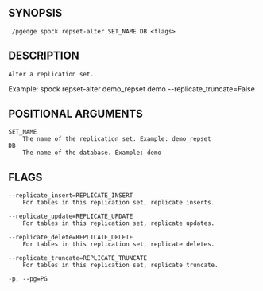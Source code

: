 ## SYNOPSIS
    ./pgedge spock repset-alter SET_NAME DB <flags>
 
## DESCRIPTION
    Alter a replication set. 

Example: spock repset-alter demo_repset demo --replicate_truncate=False
 
## POSITIONAL ARGUMENTS
    SET_NAME
        The name of the replication set. Example: demo_repset
    DB
        The name of the database. Example: demo
 
## FLAGS
    --replicate_insert=REPLICATE_INSERT
        For tables in this replication set, replicate inserts.
    
    --replicate_update=REPLICATE_UPDATE
        For tables in this replication set, replicate updates.
    
    --replicate_delete=REPLICATE_DELETE
        For tables in this replication set, replicate deletes.
    
    --replicate_truncate=REPLICATE_TRUNCATE
        For tables in this replication set, replicate truncate.
    
    -p, --pg=PG
    
    
